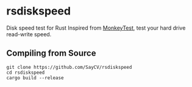 # rsdiskspeed

Disk speed test for Rust Inspired from [MonkeyTest](https://github.com/thodnev/MonkeyTest), test your hard drive read-write speed.

## Compiling from Source

```
git clone https://github.com/SayCV/rsdiskspeed
cd rsdiskspeed
cargo build --release
```
